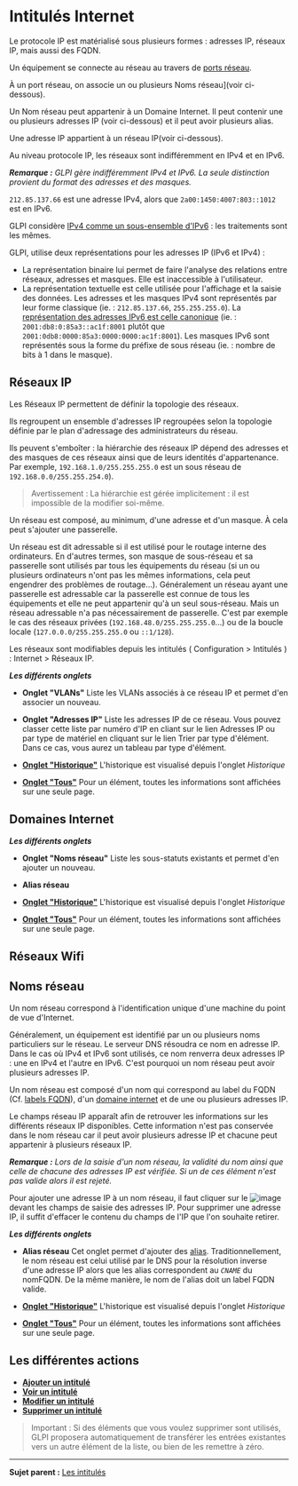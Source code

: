 Intitulés Internet
==================

Le protocole IP est matérialisé sous plusieurs formes : adresses IP, réseaux IP, mais aussi des FQDN.

Un équipement se connecte au réseau au travers de [ports réseau](index.php?fr/Les_différents_onglets/Onglet_Ports_Réseaux.md "Gestion des ports réseaux pour les éléments d'inventaire").

À un port réseau, on associe un ou plusieurs Noms réseau](voir ci-dessous).

Un Nom réseau peut appartenir à un Domaine Internet. Il peut contenir une ou plusieurs adresses IP (voir ci-dessous) et il peut avoir plusieurs alias.

Une adresse IP appartient à un réseau IP(voir ci-dessous).

Au niveau protocole IP, les réseaux sont indifféremment en IPv4 et en IPv6.

***Remarque :** GLPI gère indifféremment IPv4 et IPv6. La seule distinction provient du format des adresses et des masques.*

`212.85.137.66` est une adresse IPv4, alors que `2a00:1450:4007:803::1012` est en IPv6.

GLPI considère [IPv4 comme un sous-ensemble d'IPv6](http://fr.wikipedia.org/wiki/Adresse_IPv6_mappant_IPv4) : les traitements sont les mêmes.

GLPI, utilise deux représentations pour les adresses IP (IPv6 et IPv4) :
-   La représentation binaire lui permet de faire l'analyse des relations entre réseaux, adresses et masques. Elle est inaccessible à l'utilisateur.
-   La représentation textuelle est celle utilisée pour l'affichage et la saisie des données.
    Les adresses et les masques IPv4 sont représentés par leur forme classique (ie. : `212.85.137.66`, `255.255.255.0`). La [représentation des adresses IPv6 est celle     canonique](http://fr.wikipedia.org/wiki/Adresse_IPv6#Notation_d.27une_adresse_IPv6) (ie. : `2001:db8:0:85a3::ac1f:8001` plutôt que `2001:0db8:0000:85a3:0000:0000:ac1f:8001`). Les masques IPv6 sont représentés sous la forme du préfixe de sous réseau (ie. : nombre de bits à 1 dans le masque).

Réseaux IP
----------
Les Réseaux IP permettent de définir la topologie des réseaux.

Ils regroupent un ensemble d'adresses IP regroupées selon la topologie définie par le plan d'adressage des administrateurs du réseau.

Ils peuvent s'emboîter : la hiérarchie des réseaux IP dépend des adresses et des masques de ces réseaux ainsi que de leurs identités d'appartenance.
Par exemple, `192.168.1.0/255.255.255.0` est un sous réseau de `192.168.0.0/255.255.254.0`).

>Avertissement : La hiérarchie est gérée implicitement : il est impossible de la modifier soi-même.

Un réseau est composé, au minimum, d'une adresse et d'un masque. À cela peut s'ajouter une passerelle.

Un réseau est dit adressable si il est utilisé pour le routage interne des ordinateurs. En d'autres termes, son masque de sous-réseau et sa passerelle sont utilisés par tous les équipements du réseau (si un ou plusieurs ordinateurs n'ont pas les mêmes informations, cela peut engendrer des problèmes de routage...). Généralement un réseau ayant une passerelle est adressable car la passerelle est connue de tous les équipements et elle ne peut appartenir qu'à un seul sous-réseau. Mais un réseau adressable n'a pas nécessairement de passerelle. C'est par exemple le cas des réseaux privées (`192.168.48.0/255.255.255.0`...) ou de la boucle locale (`127.0.0.0/255.255.255.0` ou `::1/128`).

Les réseaux sont modifiables depuis les intitulés ( Configuration > Intitulés ) : Internet > Réseaux IP.


***Les différents onglets***

-   **Onglet "VLANs"**
    Liste les VLANs associés à ce réseau IP et permet d'en associer un nouveau.

-   **Onglet "Adresses IP"**
    Liste les adresses IP de ce réseau.
    Vous pouvez classer cette liste par numéro d'IP en cliant sur le lien Adresses IP ou par type de matériel en cliquant sur le lien Trier par type d'élément. Dans ce cas, vous aurez un tableau par type d'élément.

-   **[Onglet "Historique"](index.php?fr/Les_différents_onglets/Onglet_Historique.md)**
     L'historique est visualisé depuis l'onglet *Historique*

-   **[Onglet "Tous"](index.php?fr/Les_différents_onglets/Onglet_Tous.md)**
     Pour un élément, toutes les informations sont affichées sur une seule page.

Domaines Internet
-----------------



***Les différents onglets***

-   **Onglet "Noms réseau"**
    Liste les sous-statuts existants et permet d'en ajouter un nouveau. 

-   **Alias réseau**
    

-   **[Onglet "Historique"](index.php?fr/Les_différents_onglets/Onglet_Historique.md)**
     L'historique est visualisé depuis l'onglet *Historique*

-   **[Onglet "Tous"](index.php?fr/Les_différents_onglets/Onglet_Tous.md)**
     Pour un élément, toutes les informations sont affichées sur une seule page.

Réseaux Wifi
----------


Noms réseau
----------
Un nom réseau correspond à l'identification unique d'une machine du point de vue d'Internet.

Généralement, un équipement est identifié par un ou plusieurs noms particuliers sur le réseau. Le serveur DNS résoudra ce nom en adresse IP. Dans le cas où IPv4 et IPv6 sont utilisés, ce nom renverra deux adresses IP : une en IPv4 et l'autre en IPv6. C'est pourquoi un nom réseau peut avoir plusieurs adresses IP.

Un nom réseau est composé d'un nom qui correspond au label du FQDN (Cf. [labels FQDN](glossary/fqdn_label.html)), d'un [domaine internet](glossary/fqdn.html) et de une ou plusieurs adresses IP.

Le champs réseau IP apparaît afin de retrouver les informations sur les différents réseaux IP disponibles. Cette information n'est pas conservée dans le nom réseau car il peut avoir plusieurs adresse IP et chacune peut appartenir à plusieurs réseaux IP.

***Remarque :** Lors de la saisie d'un nom réseau, la validité du nom ainsi que celle de chacune des adresses IP est vérifiée. Si un de ces élément n'est pas valide alors il est rejeté.*

Pour ajouter une adresse IP à un nom réseau, il faut cliquer sur le ![image](docs/image/addcriteria.png) devant les champs de saisie des adresses IP. Pour supprimer une adresse
IP, il suffit d'effacer le contenu du champs de l'IP que l'on souhaite retirer.


***Les différents onglets***

-   **Alias réseau**
    Cet onglet permet d'ajouter des [alias](glossary/fqdn_label.html). 
    Traditionnellement, le nom réseau est celui utilisé par le DNS pour la résolution inverse d'une adresse IP alors que les alias correspondent au *`CNAME`* du nomFQDN. 
    De la même manière, le nom de l'alias doit un label FQDN valide.

-   **[Onglet "Historique"](index.php?fr/Les_différents_onglets/Onglet_Historique.md)**
     L'historique est visualisé depuis l'onglet *Historique*

-   **[Onglet "Tous"](index.php?fr/Les_différents_onglets/Onglet_Tous.md)**
     Pour un élément, toutes les informations sont affichées sur une seule page.


Les différentes actions
-----------------------

-   **[Ajouter un intitulé](index.php?fr/Les_différentes_actions/Créer_un_nouvel_objet.md)**
-   **[Voir un intitulé](index.php?fr/Les_différentes_actions/Visualiser_un_objet.md)**
-   **[Modifier un intitulé](index.php?fr/Les_différentes_actions/Modifier_un_objet.md)**
-   **[Supprimer un intitulé](index.php?fr/Les_différentes_actions/Supprimer_un_objet.md)**

>Important : Si des éléments que vous voulez supprimer sont utilisés, GLPI proposera automatiquement de transférer les entrées existantes vers un autre élément de la liste, ou bien de les remettre à zéro.

------
**Sujet parent :** [Les intitulés](index.php?fr/08_Module_Configuration/02_Intitulés/01_Intitulés.md "Les intitulés sont gérés depuis le menu Configuration > Intitulés")
